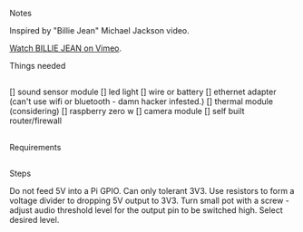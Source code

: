 Notes

Inspired by "Billie Jean" Michael Jackson video.

 <a href="https://player.vimeo.com/video/344918190"> Watch BILLIE JEAN on Vimeo</a>.</p>
 
Things needed
##
[] sound sensor module
[] led light
[] wire or battery
[] ethernet adapter (can't use wifi or bluetooth - damn hacker infested.)
[] thermal module (considering)
[] raspberry zero w 
[] camera module
[] self built router/firewall

##
Requirements
##
Steps


Do not feed 5V into a Pi GPIO. Can only tolerant 3V3. 
Use resistors to form a voltage divider to dropping 5V output to 3V3.
Turn small pot with a screw - adjust audio threshold level for the output pin to be switched high. 
Select desired level.
